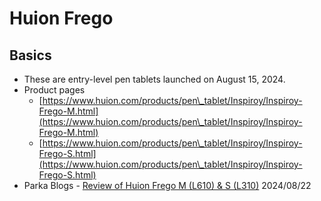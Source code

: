# Huion Frego

## Basics

* These are entry-level pen tablets launched on August 15, 2024.
* Product pages&#x20;
  * [https://www.huion.com/products/pen\_tablet/Inspiroy/Inspiroy-Frego-M.html](https://www.huion.com/products/pen\_tablet/Inspiroy/Inspiroy-Frego-M.html)
  * [https://www.huion.com/products/pen\_tablet/Inspiroy/Inspiroy-Frego-S.html](https://www.huion.com/products/pen\_tablet/Inspiroy/Inspiroy-Frego-S.html)
* Parka Blogs - [Review of Huion Frego M (L610) & S (L310)](https://www.parkablogs.com/content/huion-inspiroy-frego-drawing-pen-tablet) 2024/08/22
